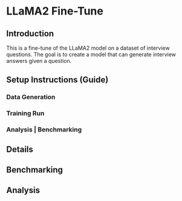 # LLaMA2 Fine-Tune

## Introduction

This is a fine-tune of the LLaMA2 model on a dataset of interview questions. The goal is to create a model that can generate interview answers given a question.

## Setup Instructions (Guide)

### Data Generation

### Training Run

### Analysis | Benchmarking
## Details

## Benchmarking

## Analysis